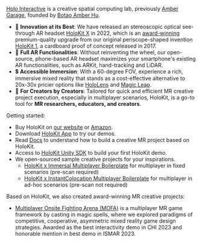  [Holo Interactive](https://holoi.com) is a creative spatial computing lab, previously [Amber Garage](https://ambergarage.com), founded by [Botao Amber Hu](https://botao.hu).

* 🥽 **Innovation at its Best**: We have released an stereoscopic optical see-through AR headset [HoloKit X](https://holokit.io) in 2022, which is an [award-winning](https://www.red-dot.org/project/holokit-x-64930) premium-quality upgrade from our original periscope-shaped invention [HoloKit 1](https://1.holokit.io/), a cardboard proof of concept released in 2017. 
* 📲 **Full AR Functionalities**: Without reinventing the wheel, our open-source, phone-based AR headset maximizes your smartphone's existing AR functionalities, such as ARKit, hand-tracking and LiDAR.
* 💲 **Accessible Immersion**: With a 60-degree FOV, experience a rich, immersive mixed reality that stands as a cost-effective alternative to 20x-30x pricier options like [HoloLens](https://www.microsoft.com/en-us/hololens/buy) and [Magic Leap](https://www.magicleap.com/buy-now).
* 🎨 **For Creators by Creators**: Tailored for quick and efficient MR creative project execution, especially in multiplayer scenarios, HoloKit, is a go-to tool for **MR researchers, educators, and creators**.

Getting started: 
* Buy HoloKit on [our website](https://holokit.io/products/holokit-x) or [Amazon](https://www.amazon.com/s?i=merchant-items&me=ASBKMHTMFQG2J).
* Download [HoloKit App](https://apps.apple.com/us/app/holokit/id6444073276) to try our demos. 
* Read [Docs](https://docs.holokit.io/for-creators/unity/overview) to understand how to build a creative MR project based on HoloKit. 
* Access to [HoloKit Unity SDK](https://github.com/holoi/holokit-unity-sdk) to build your first HoloKit demo. 
* We open-sourced sample creative projects for your inspirations.
  * [HoloKit x Immersal Multiplayer Boilerplate](https://github.com/holoi/immersal-holokit-samples) for multiplayer in fixed scenarios (pre-scan required)  
  * [HoloKit x InstantColocation Multiplayer Boilerplate](https://github.com/holoi/immersal-holokit-samples) for multiplayer in ad-hoc scenarios (pre-scan not required)

Based on HoloKit, we also created award-winning MR creative projects:

* [Multiplayer Onsite Fighting Arena (MOFA)](https://mofa.ar) is a multiplayer MR game framework by casting in magic spells, where we explored paradigms of competitive, cooperative, asymmetric mixed reality game design strategies. Awarded as the best interactivity demo in CHI 2023 and honorable mention in best demo in ISMAR 2023.  
